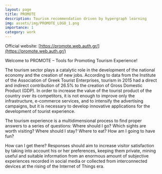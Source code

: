 ```yaml
---
layout: page
title: PROMOTE
description: Tourism recommendation driven by hypergraph learning
img: assets/img/PROMOTE_LOGO_1.png
importance: 1
category: work
---
```

Official website: [https://promote.web.auth.gr/](https://promote.web.auth.gr/)

Welcome to PROMOTE – Tools for Promoting Tourism Experience!

The tourism sector plays a catalytic role in the development of the national economy and the creation of new jobs. According to data from the Institute of the Association of Greek Tourist Enterprises, tourism in 2015 had a direct and indirect contribution of 26.5% to the creation of Gross Domestic Product (GDP). In order to increase the value of the tourist product of the country over its competitors, it is not enough to improve only the infrastructure, e-commerce services, and to intensify the advertising campaigns, but it is necessary to develop innovative applications for the development of tourist experience.

The tourism experience is a multidimensional process to find proper answers to a series of questions: Where should I go? Which sights are worth visiting? Where should I stay? Where to eat? How am I going to have fun?

How can I get there? Responses should aim to increase visitor satisfaction by taking into account his or her preferences, keeping them private, mining useful and suitable information from an enormous amount of subjective experiences recorded in social media or collected from interconnected devices at the rising of the Internet of Things era.
